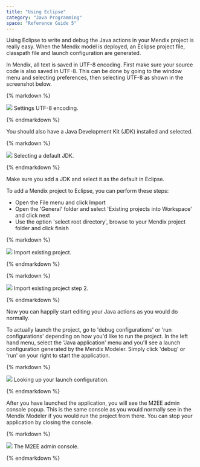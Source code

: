 ```yaml
---
title: "Using Eclipse"
category: "Java Programming"
space: "Reference Guide 5"
---
```



Using Eclipse to write and debug the Java actions in your Mendix project is really easy. When the Mendix model is deployed, an Eclipse project file, classpath file and launch configuration are generated.

In Mendix, all text is saved in UTF-8 encoding. First make sure your source code is also saved in UTF-8\. This can be done by going to the window menu and selecting preferences, then selecting UTF-8 as shown in the screenshot below.

<div class="alert alert-info">{% markdown %}

![](attachments/819203/918120.png)
Settings UTF-8 encoding.

{% endmarkdown %}</div>

You should also have a Java Development Kit (JDK) installed and selected.

<div class="alert alert-info">{% markdown %}

![](attachments/819203/918186.png)
Selecting a default JDK.

{% endmarkdown %}</div>

Make sure you add a JDK and select it as the default in Eclipse.

To add a Mendix project to Eclipse, you can perform these steps:

*   Open the File menu and click Import
*   Open the 'General' folder and select 'Existing projects into Workspace' and click next
*   Use the option 'select root directory', browse to your Mendix project folder and click finish

<div class="alert alert-info">{% markdown %}

![](attachments/819203/917580.png)
Import existing project.

{% endmarkdown %}</div><div class="alert alert-info">{% markdown %}

![](attachments/819203/917527.png)
Import existing project step 2.

{% endmarkdown %}</div>

Now you can happily start editing your Java actions as you would do normally.

To actually launch the project, go to 'debug configurations' or 'run configurations' depending on how you'd like to run the project. In the left hand menu, select the 'Java application' menu and you'll see a launch configuration generated by the Mendix Modeler. Simply click 'debug' or 'run' on your right to start the application.

<div class="alert alert-info">{% markdown %}

![](attachments/819203/917586.png)
Looking up your launch configuration.

{% endmarkdown %}</div>

After you have launched the application, you will see the M2EE admin console popup. This is the same console as you would normally see in the Mendix Modeler if you would run the project from there. You can stop your application by closing the console.

<div class="alert alert-info">{% markdown %}

![](attachments/819203/917582.png)
The M2EE admin console.

{% endmarkdown %}</div>
